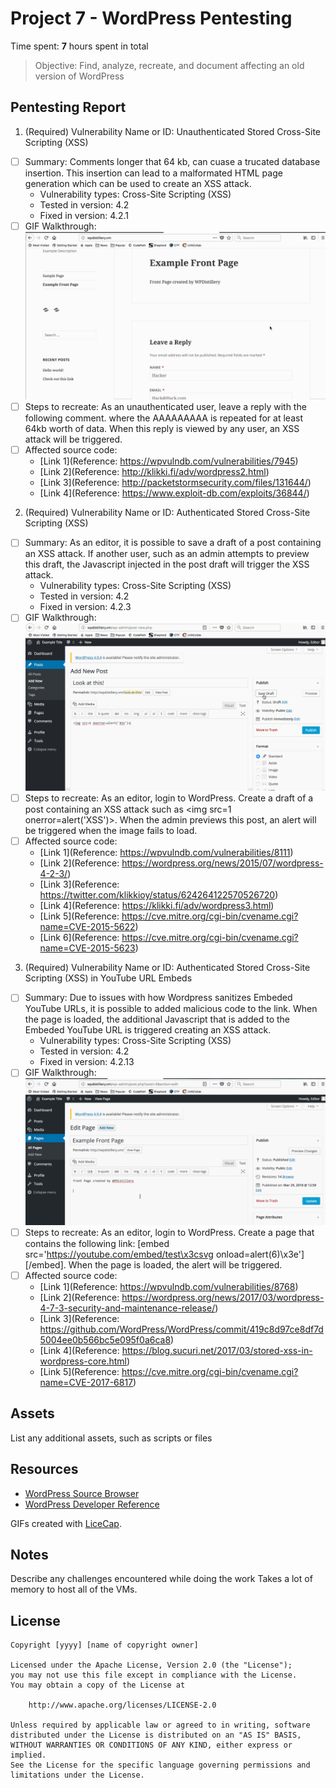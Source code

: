 # Project 7 - WordPress Pentesting

Time spent: **7** hours spent in total

> Objective: Find, analyze, recreate, and document affecting an old version of WordPress

## Pentesting Report

1. (Required) Vulnerability Name or ID: Unauthenticated Stored Cross-Site Scripting (XSS)
  - [ ] Summary: Comments longer that 64 kb, can cuase a trucated database insertion. This insertion can lead to a malformated HTML page generation which can be used to create an XSS attack.
    - Vulnerability types: Cross-Site Scripting (XSS)
    - Tested in version: 4.2
    - Fixed in version: 4.2.1
  - [ ] GIF Walkthrough: ![Alt Text](https://github.com/jas5mg/Code-Path-Week7/blob/master/Vuln_1.gif)
  - [ ] Steps to recreate: As an unauthenticated user, leave a reply with the following comment. <a title='x onmouseover=alert(unescape(/hello%20world/.source)) style=position:absolute;left:0;top:0;width:5000px;height:5000px  AAAAAAAAAAAA...'></a> where the AAAAAAAAA is repeated for at least 64kb worth of data. When this reply is viewed by any user, an XSS attack will be triggered. 
  - [ ] Affected source code:
    - [Link 1](Reference: https://wpvulndb.com/vulnerabilities/7945)
    - [Link 2](Reference: http://klikki.fi/adv/wordpress2.html)
    - [Link 3](Reference: http://packetstormsecurity.com/files/131644/)
    - [Link 4](Reference: https://www.exploit-db.com/exploits/36844/)
    
    

2. (Required) Vulnerability Name or ID: Authenticated Stored Cross-Site Scripting (XSS)
  - [ ] Summary: As an editor, it is possible to save a draft of a post containing an XSS attack. If another user, such as an admin attempts to preview this draft, the Javascript injected in the post draft will trigger the XSS attack.
    - Vulnerability types: Cross-Site Scripting (XSS)
    - Tested in version: 4.2
    - Fixed in version: 4.2.3
  - [ ] GIF Walkthrough: ![Alt Text](https://github.com/jas5mg/Code-Path-Week7/blob/master/Vuln_2.gif)
  - [ ] Steps to recreate: As an editor, login to WordPress. Create a draft of a post containing an XSS attack such as <img src=1 onerror=alert('XSS')>.  When the admin previews this post, an alert will be triggered when the image fails to load.
  - [ ] Affected source code:
    - [Link 1](Reference: https://wpvulndb.com/vulnerabilities/8111)
    - [Link 2](Reference: https://wordpress.org/news/2015/07/wordpress-4-2-3/)
    - [Link 3](Reference: https://twitter.com/klikkioy/status/624264122570526720)
    - [Link 4](Reference: https://klikki.fi/adv/wordpress3.html)
    - [Link 5](Reference: https://cve.mitre.org/cgi-bin/cvename.cgi?name=CVE-2015-5622)
    - [Link 6](Reference: https://cve.mitre.org/cgi-bin/cvename.cgi?name=CVE-2015-5623)

3. (Required) Vulnerability Name or ID: Authenticated Stored Cross-Site Scripting (XSS) in YouTube URL Embeds
  - [ ] Summary: Due to issues with how Wordpress sanitizes Embeded YouTube URLs, it is possible to added malicious code to the link. When the page is loaded, the additional Javascript that is added to the Embeded YouTube URL is triggered creating an XSS attack.
    - Vulnerability types: Cross-Site Scripting (XSS)
    - Tested in version: 4.2
    - Fixed in version: 4.2.13
  - [ ] GIF Walkthrough: ![Alt Text](https://github.com/jas5mg/Code-Path-Week7/blob/master/Vuln_3.gif)
  - [ ] Steps to recreate: As an editor, login to WordPress. Create a page that contains the following link: [embed src='https://youtube.com/embed/test\x3csvg onload=alert(6)\x3e'][/embed]. When the page is loaded, the alert will be triggered.
  - [ ] Affected source code:
    - [Link 1](Reference: https://wpvulndb.com/vulnerabilities/8768)
    - [Link 2](Reference: https://wordpress.org/news/2017/03/wordpress-4-7-3-security-and-maintenance-release/)
    - [Link 3](Reference: https://github.com/WordPress/WordPress/commit/419c8d97ce8df7d5004ee0b566bc5e095f0a6ca8)
    - [Link 4](Reference: https://blog.sucuri.net/2017/03/stored-xss-in-wordpress-core.html)
    - [Link 5](Reference: https://cve.mitre.org/cgi-bin/cvename.cgi?name=CVE-2017-6817)


## Assets

List any additional assets, such as scripts or files

## Resources

- [WordPress Source Browser](https://core.trac.wordpress.org/browser/)
- [WordPress Developer Reference](https://developer.wordpress.org/reference/)

GIFs created with [LiceCap](http://www.cockos.com/licecap/).

## Notes

Describe any challenges encountered while doing the work
Takes a lot of memory to host all of the VMs. 

## License

    Copyright [yyyy] [name of copyright owner]

    Licensed under the Apache License, Version 2.0 (the "License");
    you may not use this file except in compliance with the License.
    You may obtain a copy of the License at

        http://www.apache.org/licenses/LICENSE-2.0

    Unless required by applicable law or agreed to in writing, software
    distributed under the License is distributed on an "AS IS" BASIS,
    WITHOUT WARRANTIES OR CONDITIONS OF ANY KIND, either express or implied.
    See the License for the specific language governing permissions and
    limitations under the License.
